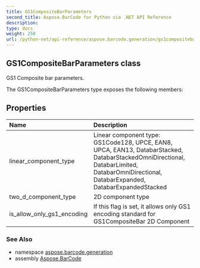 ```yaml
---
title: GS1CompositeBarParameters
second_title: Aspose.BarCode for Python via .NET API Reference
description: 
type: docs
weight: 250
url: /python-net/api-reference/aspose.barcode.generation/gs1compositebarparameters/
---
```


## GS1CompositeBarParameters class

GS1 Composite bar parameters.

The GS1CompositeBarParameters type exposes the following members:
## Properties
| Name | Description |
| :- | :- |
|linear_component_type|Linear component type: GS1Code128, UPCE, EAN8, UPCA, EAN13, DatabarStacked, DatabarStackedOmniDirectional, DatabarLimited, DatabarOmniDirectional, DatabarExpanded, DatabarExpandedStacked|
|two_d_component_type|2D component type|
|is_allow_only_gs1_encoding|If this flag is set, it allows only GS1 encoding standard for GS1CompositeBar 2D Component|

### See Also

* namespace [aspose.barcode.generation](/barcode/python-net/api-reference/aspose.barcode.generation/)
* assembly [Aspose.BarCode](/barcode/python-net/api-reference/)


